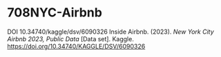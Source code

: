 # 708NYC-Airbnb

DOI
10.34740/kaggle/dsv/6090326
Inside Airbnb. (2023). <i>New York City Airbnb 2023, Public Data</i> [Data set]. Kaggle. https://doi.org/10.34740/KAGGLE/DSV/6090326